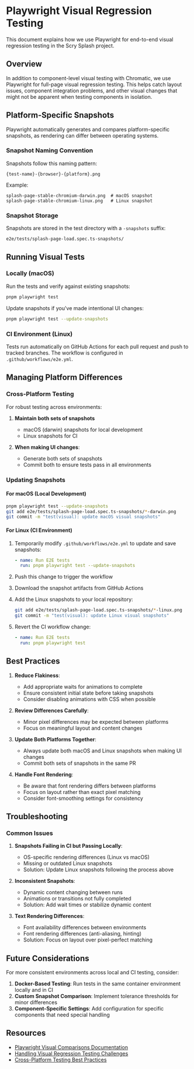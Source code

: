# Playwright Visual Regression Testing

This document explains how we use Playwright for end-to-end visual regression testing in the Scry Splash project.

## Overview

In addition to component-level visual testing with Chromatic, we use Playwright for full-page visual regression testing. This helps catch layout issues, component integration problems, and other visual changes that might not be apparent when testing components in isolation.

## Platform-Specific Snapshots

Playwright automatically generates and compares platform-specific snapshots, as rendering can differ between operating systems.

### Snapshot Naming Convention

Snapshots follow this naming pattern:
```
{test-name}-{browser}-{platform}.png
```

Example:
```
splash-page-stable-chromium-darwin.png  # macOS snapshot
splash-page-stable-chromium-linux.png   # Linux snapshot
```

### Snapshot Storage

Snapshots are stored in the test directory with a `-snapshots` suffix:
```
e2e/tests/splash-page-load.spec.ts-snapshots/
```

## Running Visual Tests

### Locally (macOS)

Run the tests and verify against existing snapshots:
```bash
pnpm playwright test
```

Update snapshots if you've made intentional UI changes:
```bash
pnpm playwright test --update-snapshots
```

### CI Environment (Linux)

Tests run automatically on GitHub Actions for each pull request and push to tracked branches. The workflow is configured in `.github/workflows/e2e.yml`.

## Managing Platform Differences

### Cross-Platform Testing

For robust testing across environments:

1. **Maintain both sets of snapshots**
   - macOS (darwin) snapshots for local development
   - Linux snapshots for CI

2. **When making UI changes**:
   - Generate both sets of snapshots
   - Commit both to ensure tests pass in all environments

### Updating Snapshots

#### For macOS (Local Development)

```bash
pnpm playwright test --update-snapshots
git add e2e/tests/splash-page-load.spec.ts-snapshots/*-darwin.png
git commit -m "test(visual): update macOS visual snapshots"
```

#### For Linux (CI Environment)

1. Temporarily modify `.github/workflows/e2e.yml` to update and save snapshots:
   ```yaml
   - name: Run E2E tests
     run: pnpm playwright test --update-snapshots
   ```

2. Push this change to trigger the workflow
3. Download the snapshot artifacts from GitHub Actions
4. Add the Linux snapshots to your local repository:
   ```bash
   git add e2e/tests/splash-page-load.spec.ts-snapshots/*-linux.png
   git commit -m "test(visual): update Linux visual snapshots"
   ```

5. Revert the CI workflow change:
   ```yaml
   - name: Run E2E tests
     run: pnpm playwright test
   ```

## Best Practices

1. **Reduce Flakiness**:
   - Add appropriate waits for animations to complete
   - Ensure consistent initial state before taking snapshots
   - Consider disabling animations with CSS when possible

2. **Review Differences Carefully**:
   - Minor pixel differences may be expected between platforms
   - Focus on meaningful layout and content changes

3. **Update Both Platforms Together**:
   - Always update both macOS and Linux snapshots when making UI changes
   - Commit both sets of snapshots in the same PR

4. **Handle Font Rendering**:
   - Be aware that font rendering differs between platforms
   - Focus on layout rather than exact pixel matching
   - Consider font-smoothing settings for consistency

## Troubleshooting

### Common Issues

1. **Snapshots Failing in CI but Passing Locally**:
   - OS-specific rendering differences (Linux vs macOS)
   - Missing or outdated Linux snapshots
   - Solution: Update Linux snapshots following the process above

2. **Inconsistent Snapshots**:
   - Dynamic content changing between runs
   - Animations or transitions not fully completed
   - Solution: Add wait times or stabilize dynamic content

3. **Text Rendering Differences**:
   - Font availability differences between environments
   - Font rendering differences (anti-aliasing, hinting)
   - Solution: Focus on layout over pixel-perfect matching

## Future Considerations

For more consistent environments across local and CI testing, consider:

1. **Docker-Based Testing**: Run tests in the same container environment locally and in CI
2. **Custom Snapshot Comparison**: Implement tolerance thresholds for minor differences
3. **Component-Specific Settings**: Add configuration for specific components that need special handling

## Resources

- [Playwright Visual Comparisons Documentation](https://playwright.dev/docs/test-snapshots)
- [Handling Visual Regression Testing Challenges](https://www.ministryoftesting.com/articles/a1168e05)
- [Cross-Platform Testing Best Practices](https://css-tricks.com/cross-browser-testing-is-becoming-increasingly-challenging/)